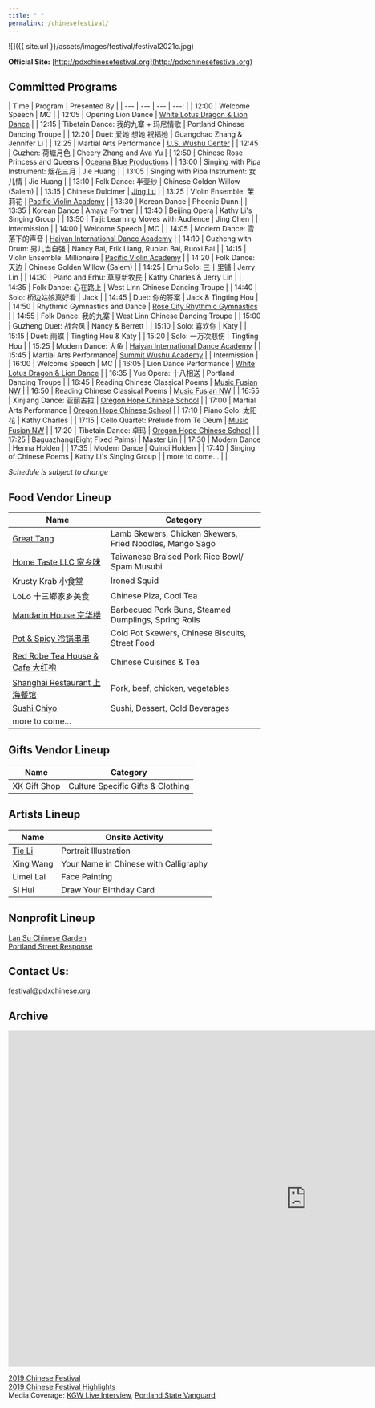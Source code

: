 ```yaml
---
title: " "
permalink: /chinesefestival/
---
```


![]({{ site.url }}/assets/images/festival/festival2021c.jpg)

**Official Site:** [http://pdxchinesefestival.org](http://pdxchinesefestival.org)

## Committed Programs  

| Time | Program | Presented By |
| --- | --- | --- | ---: |
| 12:00 | Welcome Speech | MC |
| 12:05 | Opening Lion Dance | [White Lotus Dragon & Lion Dance](https://www.whitelotusliondance.com/) |
| 12:15 | Tibetain Dance: 我的九寨 + 玛尼情歌 | Portland Chinese Dancing Troupe |
| 12:20 | Duet: 爱她 想她 祝福她 | Guangchao Zhang & Jennifer Li |
| 12:25 | Martial Arts Performance | [U.S. Wushu Center](https://uswushu.com/) |
| 12:45 | Guzhen: 荷塘月色 | Cheery Zhang and Ava Yu |
| 12:50 | Chinese Rose Princess and Queens | [Oceana Blue Productions](http://oceanablueusa.com/) |
| 13:00 | Singing with Pipa Instrument: 烟花三月 | Jie Huang |
| 13:05 | Singing with Pipa Instrument: 女儿情 | Jie Huang |
| 13:10 | Folk Dance: 半壶纱 | Chinese Golden Willow (Salem) |
| 13:15 | Chinese Dulcimer | [Jing Lu](http://www.jingluarts.com/) |
| 13:25 | Violin Ensemble: 茉莉花 | [Pacific Violin Academy](https://pacificviolinacademy.com/) |
| 13:30 | Korean Dance | Phoenic Dunn |
| 13:35 | Korean Dance | Amaya Fortner |
| 13:40 | Beijing Opera | Kathy Li's Singing Group |
| 13:50 | Taiji: Learning Moves with Audience | Jing Chen |
| Intermission |
| 14:00 | Welcome Speech | MC |
| 14:05 | Modern Dance: 雪落下的声音 | [Haiyan International Dance Academy](http://www.haiyanballet.net/) |
| 14:10 | Guzheng with Drum: 男儿当自强 | Nancy Bai, Erik Liang, Ruolan Bai, Ruoxi Bai |
| 14:15 | Violin Ensemble: Millionaire | [Pacific Violin Academy](https://pacificviolinacademy.com/) |
| 14:20 | Folk Dance: 天边 | Chinese Golden Willow (Salem) |
| 14:25 | Erhu Solo: 三十里铺 | Jerry Lin |
| 14:30 | Piano and Erhu: 草原新牧民 | Kathy Charles & Jerry Lin |
| 14:35 | Folk Dance: 心在路上 | West Linn Chinese Dancing Troupe |
| 14:40 | Solo: 桥边姑娘真好看 | Jack |
| 14:45 | Duet: 你的答案 | Jack & Tingting Hou |
| 14:50 | Rhythmic Gymnastics and Dance | [Rose City Rhythmic Gymnastics](https://www.rosecityrhythmic.com/) |
| 14:55 | Folk Dance: 我的九寨 | West Linn Chinese Dancing Troupe |
| 15:00 | Guzheng Duet: 战台风 | Nancy & Berrett |
| 15:10 | Solo: 喜欢你 | Katy |
| 15:15 | Duet: 雨蝶 | Tingting Hou & Katy |
| 15:20 | Solo: 一万次悲伤 | Tingting Hou |
| 15:25 | Modern Dance: 大鱼 | [Haiyan International Dance Academy](http://www.haiyanballet.net/) |
| 15:45 | Martial Arts Performance| [Summit Wushu Academy](http://summitwushu.com/) |
| Intermission |
| 16:00 | Welcome Speech | MC |
| 16:05 | Lion Dance Performance | [White Lotus Dragon & Lion Dance](https://www.whitelotusliondance.com/) |
| 16:35 | Yue Opera: 十八相送 | Portland Dancing Troupe |
| 16:45 | Reading Chinese Classical Poems | [Music Fusian NW](https://www.facebook.com/musicfusiannw/) |
| 16:50 | Reading Chinese Classical Poems | [Music Fusian NW](https://www.facebook.com/musicfusiannw/) |
| 16:55 | Xinjiang Dance: 亚丽古拉 | [Oregon Hope Chinese School](http://www.oregon-hope.org) |
| 17:00 | Martial Arts Performance | [Oregon Hope Chinese School](http://www.oregon-hope.org) |
| 17:10 | Piano Solo: 太阳花 | Kathy Charles |
| 17:15 | Cello Quartet: Prelude from Te Deum | [Music Fusian NW](https://www.facebook.com/musicfusiannw/) |
| 17:20 | Tibetain Dance: 卓玛 | [Oregon Hope Chinese School](http://www.oregon-hope.org) |
| 17:25 | Baguazhang(Eight Fixed Palms) | Master Lin |
| 17:30 | Modern Dance | Henna Holden |
| 17:35 | Modern Dance | Quinci Holden |
| 17:40 | Singing of Chinese Poems | Kathy Li's Singing Group |
| more to come... | |

*Schedule is subject to change*

## Food Vendor Lineup

| Name | Category |
| --- | --- |
| [Great Tang](http://greattang.gt/) | Lamb Skewers, Chicken Skewers, Fried Noodles, Mango Sago |
| [Home Taste LLC 家乡味](http://www.hometaste.org/) | Taiwanese Braised Pork Rice Bowl/ Spam Musubi |
| Krusty Krab 小食堂 | Ironed Squid |
| LoLo 十三鄉家乡美食 | Chinese Piza, Cool Tea |
| [Mandarin House 京华楼](https://www.mandarinhouse97204.com/) | Barbecued Pork Buns, Steamed Dumplings, Spring Rolls |
| [Pot & Spicy 冷锅串串](https://potspicytogo.com/) | Cold Pot Skewers, Chinese Biscuits, Street Food |
| [Red Robe Tea House & Cafe 大红袍](http://redrobeteahouse.com/)| Chinese Cuisines & Tea |
| [Shanghai Restaurant 上海餐馆](http://www.shfood.us/) | Pork, beef, chicken, vegetables |
| [Sushi Chiyo](https://www.sushichiyo.com/sushi-restaurant-beaverton) | Sushi, Dessert, Cold Beverages |
| more to come... | |

## Gifts Vendor Lineup

| Name | Category |
| --- | --- |
| XK Gift Shop | Culture Specific Gifts & Clothing |

## Artists Lineup

| Name | Onsite Activity |
| --- | --- |
| [Tie Li](https://www.litiefineart.com/) | Portrait Illustration |
| Xing Wang | Your Name in Chinese with Calligraphy |
| Limei Lai | Face Painting |
| Si Hui | Draw Your Birthday Card |

## Nonprofit Lineup

[Lan Su Chinese Garden](https://lansugarden.org/)  
[Portland Street Response](https://www.portland.gov/streetresponse)  

## Contact Us:

[festival@pdxchinese.org](mailto:festival@pdxchinese.org)  

## Archive

<iframe width="1189" height="669" src="https://www.youtube.com/embed/hOMUih0WrLQ" frameborder="0" allow="accelerometer; autoplay; encrypted-media; gyroscope; picture-in-picture" allowfullscreen></iframe>

[2019 Chinese Festival](http://pdxchinese.org/chinesefestival/chinesefestival_2019/)  
[2019 Chinese Festival Highlights](http://pdxchinese.org/chinese-festival-2019/)  
Media Coverage: [KGW Live Interview](https://www.kgw.com/video/life/first-ever-pdx-chinese-festival-on-the-square/283-21872975-6fee-4122-83d1-a83449b083f5), [Portland State Vanguard](https://psuvanguard.com/oregon-chinese-coalition-hosts-chinese-festival/)

